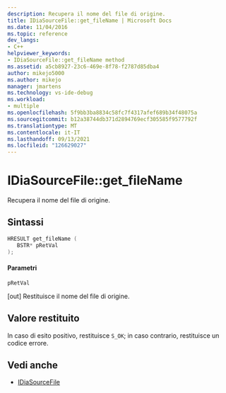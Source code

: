 ```yaml
---
description: Recupera il nome del file di origine.
title: IDiaSourceFile::get_fileName | Microsoft Docs
ms.date: 11/04/2016
ms.topic: reference
dev_langs:
- C++
helpviewer_keywords:
- IDiaSourceFile::get_fileName method
ms.assetid: a5cb8927-23c6-469e-8f78-f2787d85dba4
author: mikejo5000
ms.author: mikejo
manager: jmartens
ms.technology: vs-ide-debug
ms.workload:
- multiple
ms.openlocfilehash: 5f9bb3ba8834c58fc7f4317afef689b34f48075a
ms.sourcegitcommit: b12a38744db371d2894769ecf305585f9577792f
ms.translationtype: MT
ms.contentlocale: it-IT
ms.lasthandoff: 09/13/2021
ms.locfileid: "126629027"
---
```

# <a name="idiasourcefileget_filename"></a>IDiaSourceFile::get_fileName
Recupera il nome del file di origine.

## <a name="syntax"></a>Sintassi

```C++
HRESULT get_fileName ( 
   BSTR* pRetVal
);
```

#### <a name="parameters"></a>Parametri
 `pRetVal`

[out] Restituisce il nome del file di origine.

## <a name="return-value"></a>Valore restituito
 In caso di esito positivo, restituisce `S_OK`; in caso contrario, restituisce un codice errore.

## <a name="see-also"></a>Vedi anche
- [IDiaSourceFile](../../debugger/debug-interface-access/idiasourcefile.md)

